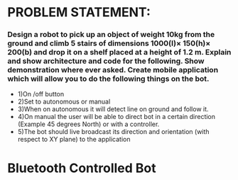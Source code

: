 # PROBLEM STATEMENT:
### Design a robot to pick up an object of weight 10kg from the ground and climb 5 stairs of dimensions 1000(l)× 150(h)× 200(b) and drop it on a shelf placed at a height of 1.2 m. Explain and show architecture and code for the following. Show demonstration where ever asked. Create mobile application which will allow you to do the following things on the bot.
* 1)On /off button
* 2)Set to autonomous or manual
* 3)When on autonomous it will detect line on ground and follow it.
* 4)On manual the user will be able to direct bot in a certain direction (Example 45 degrees North) or with a controller.
* 5)The bot should live broadcast its direction and orientation (with respect to XY plane) to the application
# Bluetooth Controlled Bot
